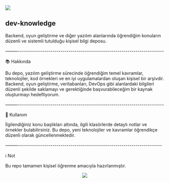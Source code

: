 <img src="https://img.shields.io/badge/status-Actively%20Learning-brightgreen?style=for-the-badge"/>

## dev-knowledge

Backend, oyun geliştirme ve diğer yazılım alanlarında öğrendiğim konuların düzenli ve sistemli tutulduğu kişisel bilgi deposu.

⸻------------------------------------------------------------------------

📚 Hakkında

Bu depo, yazılım geliştirme sürecinde öğrendiğim temel kavramlar, teknolojiler, kod örnekleri ve en iyi uygulamalardan oluşan kişisel bir arşivdir. Backend, oyun geliştirme, veritabanları, DevOps gibi alanlardaki bilgileri düzenli şekilde saklamayı ve gerektiğinde başvurabileceğim bir kaynak oluşturmayı hedefliyorum.

⸻------------------------------------------------------------------------

🚀 Kullanım

İlgilendiğiniz konu başlıkları altında, ilgili klasörlerde detaylı notlar ve örnekler bulabilirsiniz. Bu depo, yeni teknolojiler ve kavramlar öğrendikçe düzenli olarak güncellenmektedir.

⸻-----------------------------------------------------------------------

ℹ️ Not

Bu repo tamamen kişisel öğrenme amacıyla hazırlanmıştır.
<p align="center">
  <img src="https://capsule-render.vercel.app/api?type=waving&color=0:0f2027,50:203a43,100:2c5364&height=200&section=footer&text=Thanks%20for%20visiting!%20🚀&fontSize=30&fontColor=ffffff" />
</p>
